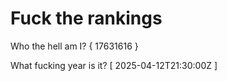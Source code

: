 # Fuck the rankings

Who the hell am I?
{ 17631616 }

What fucking year is it?
[ 2025-04-12T21:30:00Z ]
